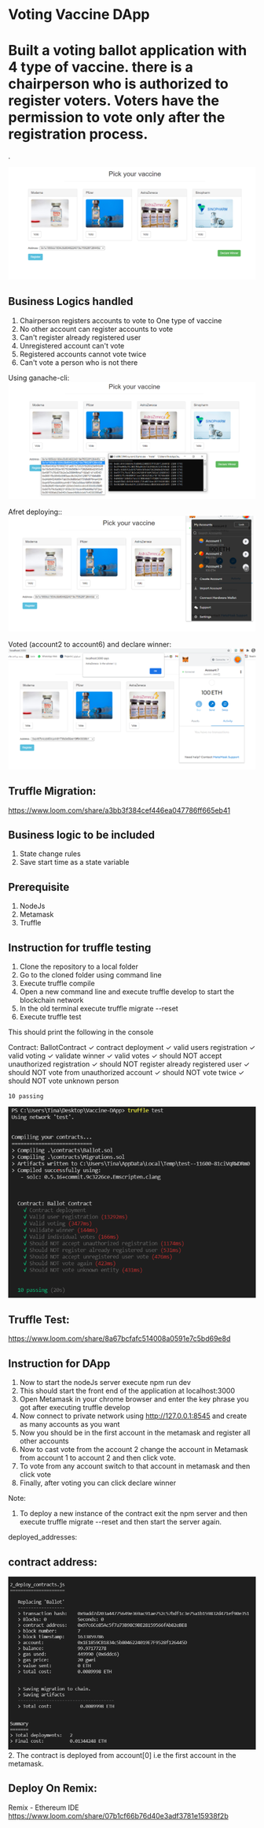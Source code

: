 # Voting Vaccine DApp

Built a voting ballot application with 4 type of vaccine. there is a chairperson who is authorized to register voters. Voters have the permission to vote only after the registration process.
=======
.



![App screenshot](screenshot.png)


## Business Logics handled
1. Chairperson registers accounts to vote to One type of vaccine
2. No other account can register accounts to vote
3. Can't register already registered user
4. Unregistered account can't vote
5. Registered accounts cannot vote twice
6. Can't vote a person who is not there


Using ganache-cli:
![App screenshot](screenshot3.png)

Afret deploying::
 ![App screenshot](screenshot4.png)

Voted (account2 to account6) and declare winner:
![App screenshot](screenshot6.png)

## Truffle Migration:

https://www.loom.com/share/a3bb3f384cef446ea047786ff665eb41

## Business logic to be included
1. State change rules
2. Save start time as a state variable

## Prerequisite
1. NodeJs
2. Metamask 
3. Truffle 

## Instruction for truffle testing
1. Clone the repository to a local folder
2. Go to the cloned folder using command line
3. Execute truffle compile
4. Open a new command line and execute truffle develop to start the blockchain network
5. In the old terminal execute truffle migrate --reset
6. Execute truffle test

This should print the following in the console

 Contract: BallotContract
    ✓ contract deployment
    ✓ valid users registration
    ✓ valid voting
    ✓ validate winner
    ✓ valid votes
    ✓ should NOT accept unauthorized registration
    ✓ should NOT register already registered user
    ✓ should NOT vote from unauthorized account
    ✓ should NOT vote twice
    ✓ should NOT vote unknown person

    10 passing

![App screenshot](screenshot2.png)

## Truffle Test:
https://www.loom.com/share/8a67bcfafc514008a0591e7c5bd69e8d


## Instruction for DApp

1. Now to start the nodeJs server execute npm run dev
2. This should start the front end of the application at localhost:3000
3. Open Metamask in your chrome browser and enter the key phrase you got after executing truffle develop
4. Now connect to private network using http://127.0.0.1:8545 and create as many accounts as you want
5. Now you should be in the first account in the metamask and register all other accounts
6. Now to cast vote from the account 2 change the account in Metamask from account 1 to account 2 and then click vote.
7. To vote from any account switch to that account in metamask and then click vote
8. Finally, after voting you can click declare winner

Note:
1. To deploy a new instance of the contract exit the npm server and then execute truffle migrate --reset and then start the server again.

deployed_addresses:
## contract address:
![App screenshot](screenshot7.png)
2. The contract is deployed from account[0] i.e the first account in the metamask.

## Deploy On Remix:
Remix - Ethereum IDE https://www.loom.com/share/07b1cf66b76d40e3adf3781e15938f2b
